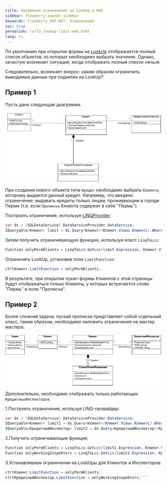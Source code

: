 ```yaml
---
title: Наложение ограничения на LookUp в Web
sidebar: flexberry-aspnet_sidebar
keywords: Flexberry ASP-NET, Ограничения
toc: true
permalink: ru/fa_lookup-limit-web.html
lang: ru
---
```


По умолчанию при открытии формы на [LookUp](fa_lookup-overview.html) отображается полный список объектов, из которых необходимо выбрать значение. Однако, зачастую возникает ситуация, когда отображать полный список нельзя.

Следовательно, возникает вопрос: каким образом ограничить выводимые данные при поднятии на LookUp?

## Пример 1

Пусть дана следующая диаграмма.

![](/images/pages/products/flexberry-aspnet/controls/lookup/filter-ex-diagram.png)

При создании нового объекта типа `Кредит` необходимо выбрать `Клиента`, которому выдается данный кредит. Например, что введено ограничение: выдавать кредиты только лицам, проживающим в городе Перми (т.е. если `Прописка` Клиента содержит в себе "Пермь").

Построить ограничение, используя [LINQProvider](fo_linq-provider.html):

```csharp
var ds = (SQLDataService) DataServiceProvider.DataService;
IQueryable<Клиент> limit = ds.Query<Клиент>(Клиент.Views.КлиентL).Where(klient => klient.Прописка.Contains("Пермь"));
```

Затем получить ограничивающую функцию, используя класс `LinqToLcs`:

```csharp
Function onlyPermKlients = LinqToLcs.GetLcs(limit.Expression, Клиент.Views.КлиентL).LimitFunction;
```

Ограничить LookUp, установив поле `LimitFunction`:

```csharp
ctrlКлиент.LimitFunction = onlyPermKlients;
```

В результате, при открытии лукап-формы Клиентов с этой страницы будут отображаться только Клиенты, у которых встречается слово "Пермь" в поле "Прописка".

## Пример 2

Более сложная задача: пускай прописка представляет собой отдельный класс, таким образом, необходимо наложить ограничение на мастер мастера:

![](/images/pages/products/flexberry-aspnet/controls/lookup/kredit-diagramm.png)

Дополнительно, необходимо отображать только работающих `КредитныхИнспекторов`.

1.Построить ограничения, испльзуя LINQ-провайдер: 

```csharp
var ds = (SQLDataService) DataServiceProvider.DataService;
IQueryable<Клиент> limit1 = ds.Query<Клиент>(Клиент.Views.КлиентL).Where(klient => klient.Прописка.Город == "Пермь");
IQueryable<КредитныйИнспектор> limit2 = ds.Query<КредитныйИнспектор>(КредитныйИнспектор.Views.КредитныйИнспекторL).Where(insp => insp.Работает);
```

2.Получить ограничивающие функции:

```csharp
Function onlyPermKlients = LinqToLcs.GetLcs(limit1.Expression, Клиент.Views.КлиентL).LimitFunction;
Function onlyWorkingInspektors = LinqToLcs.GetLcs(limit2.Expression, КредитныйИнспектор.Views.КредитныйИнспекторL).LimitFunction;
```

3.Устанавливаем ограничения на LookUpы для Клиентов и Инспекторов:

```csharp
ctrlКлиент.LimitFunction = onlyPermKlients;
ctrlКредитныйИнспектор.LimitFunction = onlyWorkingInspektors;```
